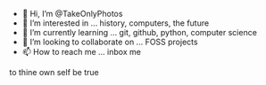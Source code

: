 - 👋 Hi, I’m @TakeOnlyPhotos
- 👀 I’m interested in ... history, computers, the future
- 🌱 I’m currently learning ... git, github, python, computer science
- 💞️ I’m looking to collaborate on ... FOSS projects
- 📫 How to reach me ... inbox me

<!---
TakeOnlyPhotos/TakeOnlyPhotos is a ✨ special ✨ repository because its `README.md` (this file) appears on your GitHub profile.
You can click the Preview link to take a look at your changes.
--->
to thine own self be true
